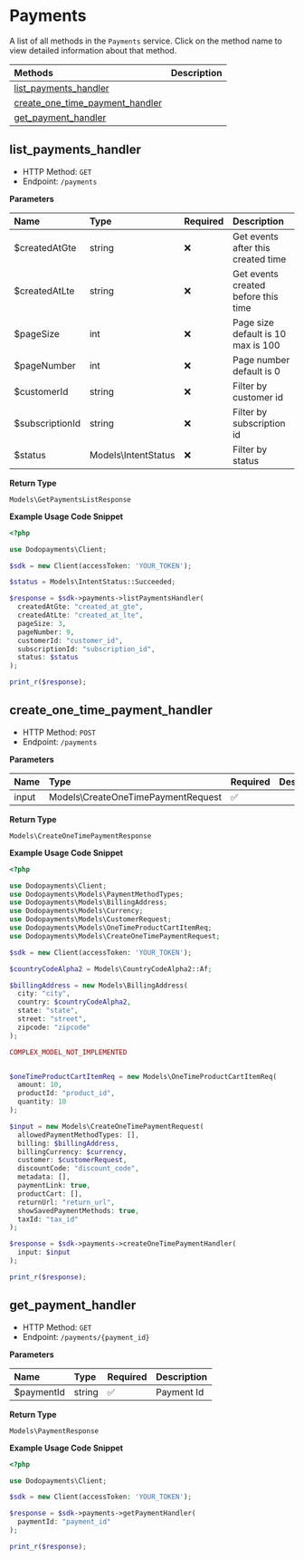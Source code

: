 # Payments

A list of all methods in the `Payments` service. Click on the method name to view detailed information about that method.

| Methods | Description |
| :------ | :---------- |
|[list_payments_handler](#list_payments_handler)|  |
|[create_one_time_payment_handler](#create_one_time_payment_handler)|  |
|[get_payment_handler](#get_payment_handler)|  |

## list_payments_handler


- HTTP Method: `GET`
- Endpoint: `/payments`

**Parameters**

| Name    | Type| Required | Description |
| :-------- | :----------| :----------| :----------|
| $createdAtGte | string | ❌ | Get events after this created time |
| $createdAtLte | string | ❌ | Get events created before this time |
| $pageSize | int | ❌ | Page size default is 10 max is 100 |
| $pageNumber | int | ❌ | Page number default is 0 |
| $customerId | string | ❌ | Filter by customer id |
| $subscriptionId | string | ❌ | Filter by subscription id |
| $status | Models\IntentStatus | ❌ | Filter by status |

**Return Type**

`Models\GetPaymentsListResponse`

**Example Usage Code Snippet**
```php
<?php

use Dodopayments\Client;

$sdk = new Client(accessToken: 'YOUR_TOKEN');

$status = Models\IntentStatus::Succeeded;

$response = $sdk->payments->listPaymentsHandler(
  createdAtGte: "created_at_gte",
  createdAtLte: "created_at_lte",
  pageSize: 3,
  pageNumber: 9,
  customerId: "customer_id",
  subscriptionId: "subscription_id",
  status: $status
);

print_r($response);
```

## create_one_time_payment_handler


- HTTP Method: `POST`
- Endpoint: `/payments`

**Parameters**

| Name    | Type| Required | Description |
| :-------- | :----------| :----------| :----------|
| input | Models\CreateOneTimePaymentRequest | ✅ |  |

**Return Type**

`Models\CreateOneTimePaymentResponse`

**Example Usage Code Snippet**
```php
<?php

use Dodopayments\Client;
use Dodopayments\Models\PaymentMethodTypes;
use Dodopayments\Models\BillingAddress;
use Dodopayments\Models\Currency;
use Dodopayments\Models\CustomerRequest;
use Dodopayments\Models\OneTimeProductCartItemReq;
use Dodopayments\Models\CreateOneTimePaymentRequest;

$sdk = new Client(accessToken: 'YOUR_TOKEN');

$countryCodeAlpha2 = Models\CountryCodeAlpha2::Af;

$billingAddress = new Models\BillingAddress(
  city: "city",
  country: $countryCodeAlpha2,
  state: "state",
  street: "street",
  zipcode: "zipcode"
);

COMPLEX_MODEL_NOT_IMPLEMENTED


$oneTimeProductCartItemReq = new Models\OneTimeProductCartItemReq(
  amount: 10,
  productId: "product_id",
  quantity: 10
);

$input = new Models\CreateOneTimePaymentRequest(
  allowedPaymentMethodTypes: [],
  billing: $billingAddress,
  billingCurrency: $currency,
  customer: $customerRequest,
  discountCode: "discount_code",
  metadata: [],
  paymentLink: true,
  productCart: [],
  returnUrl: "return_url",
  showSavedPaymentMethods: true,
  taxId: "tax_id"
);

$response = $sdk->payments->createOneTimePaymentHandler(
  input: $input
);

print_r($response);
```

## get_payment_handler


- HTTP Method: `GET`
- Endpoint: `/payments/{payment_id}`

**Parameters**

| Name    | Type| Required | Description |
| :-------- | :----------| :----------| :----------|
| $paymentId | string | ✅ | Payment Id |

**Return Type**

`Models\PaymentResponse`

**Example Usage Code Snippet**
```php
<?php

use Dodopayments\Client;

$sdk = new Client(accessToken: 'YOUR_TOKEN');

$response = $sdk->payments->getPaymentHandler(
  paymentId: "payment_id"
);

print_r($response);
```




<!-- This file was generated by liblab | https://liblab.com/ -->